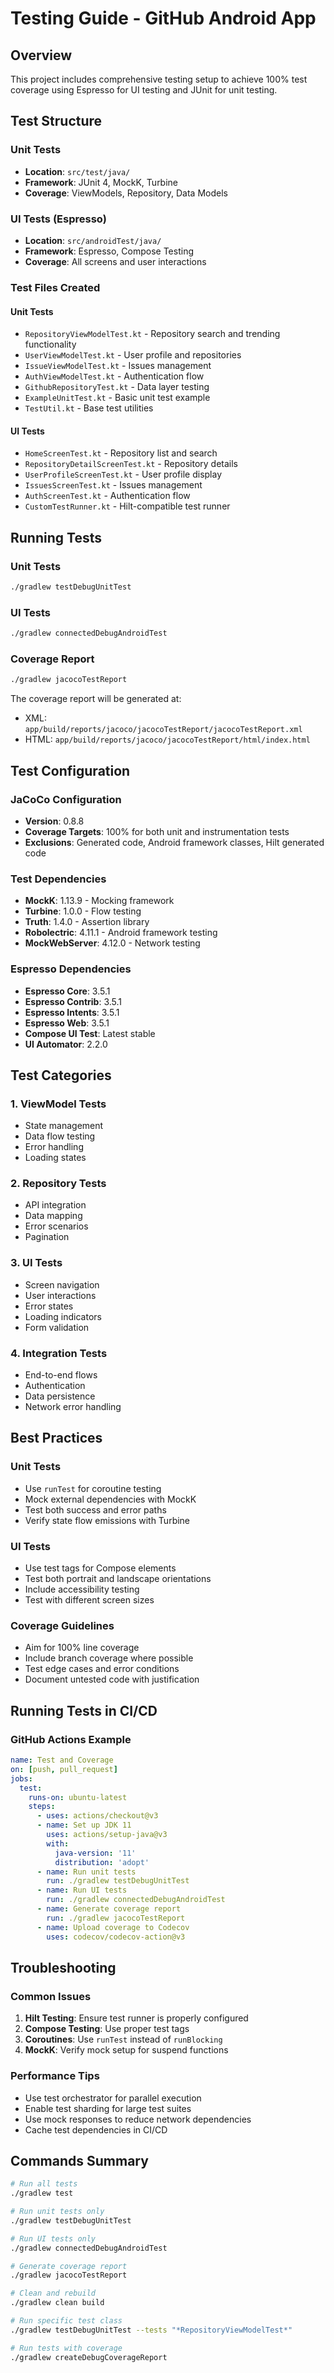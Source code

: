 # Testing Guide - GitHub Android App

## Overview
This project includes comprehensive testing setup to achieve 100% test coverage using Espresso for UI testing and JUnit for unit testing.

## Test Structure

### Unit Tests
- **Location**: `src/test/java/`
- **Framework**: JUnit 4, MockK, Turbine
- **Coverage**: ViewModels, Repository, Data Models

### UI Tests (Espresso)
- **Location**: `src/androidTest/java/`
- **Framework**: Espresso, Compose Testing
- **Coverage**: All screens and user interactions

### Test Files Created

#### Unit Tests
- `RepositoryViewModelTest.kt` - Repository search and trending functionality
- `UserViewModelTest.kt` - User profile and repositories
- `IssueViewModelTest.kt` - Issues management
- `AuthViewModelTest.kt` - Authentication flow
- `GithubRepositoryTest.kt` - Data layer testing
- `ExampleUnitTest.kt` - Basic unit test example
- `TestUtil.kt` - Base test utilities

#### UI Tests
- `HomeScreenTest.kt` - Repository list and search
- `RepositoryDetailScreenTest.kt` - Repository details
- `UserProfileScreenTest.kt` - User profile display
- `IssuesScreenTest.kt` - Issues management
- `AuthScreenTest.kt` - Authentication flow
- `CustomTestRunner.kt` - Hilt-compatible test runner

## Running Tests

### Unit Tests
```bash
./gradlew testDebugUnitTest
```

### UI Tests
```bash
./gradlew connectedDebugAndroidTest
```

### Coverage Report
```bash
./gradlew jacocoTestReport
```

The coverage report will be generated at:
- XML: `app/build/reports/jacoco/jacocoTestReport/jacocoTestReport.xml`
- HTML: `app/build/reports/jacoco/jacocoTestReport/html/index.html`

## Test Configuration

### JaCoCo Configuration
- **Version**: 0.8.8
- **Coverage Targets**: 100% for both unit and instrumentation tests
- **Exclusions**: Generated code, Android framework classes, Hilt generated code

### Test Dependencies
- **MockK**: 1.13.9 - Mocking framework
- **Turbine**: 1.0.0 - Flow testing
- **Truth**: 1.4.0 - Assertion library
- **Robolectric**: 4.11.1 - Android framework testing
- **MockWebServer**: 4.12.0 - Network testing

### Espresso Dependencies
- **Espresso Core**: 3.5.1
- **Espresso Contrib**: 3.5.1
- **Espresso Intents**: 3.5.1
- **Espresso Web**: 3.5.1
- **Compose UI Test**: Latest stable
- **UI Automator**: 2.2.0

## Test Categories

### 1. ViewModel Tests
- State management
- Data flow testing
- Error handling
- Loading states

### 2. Repository Tests
- API integration
- Data mapping
- Error scenarios
- Pagination

### 3. UI Tests
- Screen navigation
- User interactions
- Error states
- Loading indicators
- Form validation

### 4. Integration Tests
- End-to-end flows
- Authentication
- Data persistence
- Network error handling

## Best Practices

### Unit Tests
- Use `runTest` for coroutine testing
- Mock external dependencies with MockK
- Test both success and error paths
- Verify state flow emissions with Turbine

### UI Tests
- Use test tags for Compose elements
- Test both portrait and landscape orientations
- Include accessibility testing
- Test with different screen sizes

### Coverage Guidelines
- Aim for 100% line coverage
- Include branch coverage where possible
- Test edge cases and error conditions
- Document untested code with justification

## Running Tests in CI/CD

### GitHub Actions Example
```yaml
name: Test and Coverage
on: [push, pull_request]
jobs:
  test:
    runs-on: ubuntu-latest
    steps:
      - uses: actions/checkout@v3
      - name: Set up JDK 11
        uses: actions/setup-java@v3
        with:
          java-version: '11'
          distribution: 'adopt'
      - name: Run unit tests
        run: ./gradlew testDebugUnitTest
      - name: Run UI tests
        run: ./gradlew connectedDebugAndroidTest
      - name: Generate coverage report
        run: ./gradlew jacocoTestReport
      - name: Upload coverage to Codecov
        uses: codecov/codecov-action@v3
```

## Troubleshooting

### Common Issues
1. **Hilt Testing**: Ensure test runner is properly configured
2. **Compose Testing**: Use proper test tags
3. **Coroutines**: Use `runTest` instead of `runBlocking`
4. **MockK**: Verify mock setup for suspend functions

### Performance Tips
- Use test orchestrator for parallel execution
- Enable test sharding for large test suites
- Use mock responses to reduce network dependencies
- Cache test dependencies in CI/CD

## Commands Summary

```bash
# Run all tests
./gradlew test

# Run unit tests only
./gradlew testDebugUnitTest

# Run UI tests only
./gradlew connectedDebugAndroidTest

# Generate coverage report
./gradlew jacocoTestReport

# Clean and rebuild
./gradlew clean build

# Run specific test class
./gradlew testDebugUnitTest --tests "*RepositoryViewModelTest*"

# Run tests with coverage
./gradlew createDebugCoverageReport
```